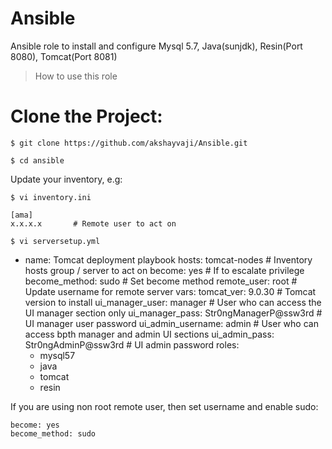 # Ansible

Ansible role to install and configure Mysql 5.7, Java(sunjdk), Resin(Port 8080), Tomcat(Port 8081)

> How to use this role

# Clone the Project:
```
$ git clone https://github.com/akshayvaji/Ansible.git
```
```
$ cd ansible
```
Update your inventory, e.g:
```
$ vi inventory.ini
```
```
[ama]
x.x.x.x       # Remote user to act on
```
```
$ vi serversetup.yml
```
- name: Tomcat deployment playbook
  hosts: tomcat-nodes       # Inventory hosts group / server to act on
  become: yes               # If to escalate privilege
  become_method: sudo       # Set become method
  remote_user: root         # Update username for remote server
  vars:
    tomcat_ver: 9.0.30                          # Tomcat version to install
    ui_manager_user: manager                    # User who can access the UI manager section only
    ui_manager_pass: Str0ngManagerP@ssw3rd      # UI manager user password
    ui_admin_username: admin                    # User who can access bpth manager and admin UI sections
    ui_admin_pass: Str0ngAdminP@ssw3rd          # UI admin password
  roles:
    - mysql57
    - java
    - tomcat
    - resin
    
If you are using non root remote user, then set username and enable sudo:
```
become: yes
become_method: sudo
```
